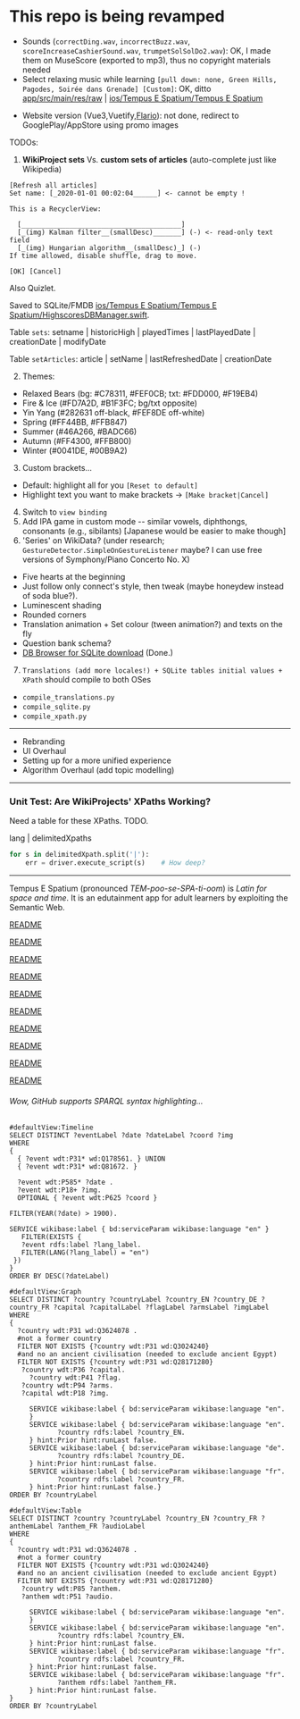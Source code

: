 # This repo is being revamped
* Sounds (`correctDing.wav`, `incorrectBuzz.wav`, `scoreIncreaseCashierSound.wav`, `trumpetSolSolDo2.wav`): OK, I made them on MuseScore (exported to mp3), thus no copyright materials needed
* Select relaxing music while learning `[pull down: none, Green Hills, Pagodes, Soirée dans Grenade] [Custom]`: OK, ditto [app/src/main/res/raw](app/src/main/res/raw) | [ios/Tempus E Spatium/Tempus E Spatium](ios/Tempus%20E%20Spatium/Tempus%20E%20Spatium)
<!-- 青山 -->
<!-- 樓 -->
<!-- 格拉納達黃昏 -->
* Website version (Vue3,Vuetify,[Flario](https://store.vuetifyjs.com/products/flairo-theme-pro)): not done, redirect to GooglePlay/AppStore using promo images

TODOs:
1. **WikiProject sets** Vs. **custom sets of articles** (auto-complete just like Wikipedia)
```
[Refresh all articles]
Set name: [_2020-01-01 00:02:04______] <- cannot be empty !

This is a RecyclerView:

  [________________________________________]
  [_(img) Kalman filter__(smallDesc)_______] (-) <- read-only text field
  [_(img) Hungarian algorithm__(smallDesc)_] (-)
If time allowed, disable shuffle, drag to move.

[OK] [Cancel]
```
Also Quizlet.

Saved to SQLite/FMDB [ios/Tempus E Spatium/Tempus E Spatium/HighscoresDBManager.swift](ios/Tempus%20E%20Spatium/Tempus%20E%20Spatium/HighscoresDBManager.swift).

Table `sets`: setname | historicHigh | playedTimes | lastPlayedDate | creationDate | modifyDate

Table `setArticles`: article | setName | lastRefreshedDate | creationDate

2. Themes:
  * Relaxed Bears (bg: #C78311, #FEF0CB; txt: #FDD000, #F19EB4)
  * Fire & Ice (#FD7A2D, #B1F3FC; bg/txt opposite)
  * Yin Yang (#282631 off-black, #FEF8DE off-white)
  * Spring (#FF44BB, #FFB847)
  * Summer (#46A266, #BADC66)
  * Autumn (#FF4300, #FFB800)
  * Winter (#0041DE, #00B9A2)
3. Custom brackets...
  * Default: highlight all for you `[Reset to default]`
  * Highlight text you want to make brackets -> `[Make bracket|Cancel]`
4. Switch to `view binding`
5. Add IPA game in custom mode -- similar vowels, diphthongs, consonants (e.g., sibilants) [Japanese would be easier to make though]
6. 'Series' on WikiData? (under research; `GestureDetector.SimpleOnGestureListener` maybe? I can use free versions of Symphony/Piano Concerto No. X)
  * Five hearts at the beginning
  * Just follow only connect's style, then tweak (maybe honeydew instead of soda blue?).
  * Luminescent shading
  * Rounded corners
  * Translation animation + Set colour (tween animation?) and texts on the fly
  * Question bank schema? <!-- Copy for goodness sake -->
  * [DB Browser for SQLite download](https://sqlitebrowser.org/) (Done.)
7. `Translations (add more locales!) + SQLite tables initial values + XPath` should compile to both OSes
  * `compile_translations.py`
  * `compile_sqlite.py`
  * `compile_xpath.py`
------------------------

* Rebranding
* UI Overhaul
* Setting up for a more unified experience
* Algorithm Overhaul (add topic modelling)

------------------------------

### Unit Test: Are WikiProjects' XPaths Working?
Need a table for these XPaths. TODO.

lang | delimitedXpaths

```py
for s in delimitedXpath.split('|'):
    err = driver.execute_script(s)    # How deep?
```
------------------------------

Tempus E Spatium (pronounced _TEM-poo-se-SPA-ti-oom_) is _Latin for space and time_. It is an edutainment app for adult learners by exploiting the Semantic Web.

[README](https://github.com/SoftFeta/tempusespatium/raw/master/shitty_ppt.pptx)

[README](https://github.com/SoftFeta/tempusespatium/raw/master/shitty_ppt.pptx)

[README](https://github.com/SoftFeta/tempusespatium/raw/master/shitty_ppt.pptx)

[README](https://github.com/SoftFeta/tempusespatium/raw/master/shitty_ppt.pptx)

[README](https://github.com/SoftFeta/tempusespatium/raw/master/shitty_ppt.pptx)

[README](https://github.com/SoftFeta/tempusespatium/raw/master/shitty_ppt.pptx)

[README](https://github.com/SoftFeta/tempusespatium/raw/master/shitty_ppt.pptx)

[README](https://github.com/SoftFeta/tempusespatium/raw/master/shitty_ppt.pptx)

[README](https://github.com/SoftFeta/tempusespatium/raw/master/shitty_ppt.pptx)

[README](https://github.com/SoftFeta/tempusespatium/raw/master/shitty_ppt.pptx)











###### Wow, GitHub supports SPARQL syntax highlighting...
```sparql
#defaultView:Timeline
SELECT DISTINCT ?eventLabel ?date ?dateLabel ?coord ?img
WHERE
{
  { ?event wdt:P31* wd:Q178561. } UNION
  { ?event wdt:P31* wd:Q81672. }
  
  ?event wdt:P585* ?date .
  ?event wdt:P18+ ?img.
  OPTIONAL { ?event wdt:P625 ?coord }

FILTER(YEAR(?date) > 1900).

SERVICE wikibase:label { bd:serviceParam wikibase:language "en" }
   FILTER(EXISTS {
   ?event rdfs:label ?lang_label.
   FILTER(LANG(?lang_label) = "en")
 })
}
ORDER BY DESC(?dateLabel)
```

```sparql
#defaultView:Graph
SELECT DISTINCT ?country ?countryLabel ?country_EN ?country_DE ?country_FR ?capital ?capitalLabel ?flagLabel ?armsLabel ?imgLabel
WHERE
{
  ?country wdt:P31 wd:Q3624078 .
  #not a former country
  FILTER NOT EXISTS {?country wdt:P31 wd:Q3024240}
  #and no an ancient civilisation (needed to exclude ancient Egypt)
  FILTER NOT EXISTS {?country wdt:P31 wd:Q28171280}
   ?country wdt:P36 ?capital.
     ?country wdt:P41 ?flag.
   ?country wdt:P94 ?arms.
   ?capital wdt:P18 ?img.

     SERVICE wikibase:label { bd:serviceParam wikibase:language "en".
     }
     SERVICE wikibase:label { bd:serviceParam wikibase:language "en".
            ?country rdfs:label ?country_EN.
     } hint:Prior hint:runLast false.
     SERVICE wikibase:label { bd:serviceParam wikibase:language "de".
            ?country rdfs:label ?country_DE.
     } hint:Prior hint:runLast false.
     SERVICE wikibase:label { bd:serviceParam wikibase:language "fr".
            ?country rdfs:label ?country_FR.
     } hint:Prior hint:runLast false.}
ORDER BY ?countryLabel 
```

```sparql
#defaultView:Table
SELECT DISTINCT ?country ?countryLabel ?country_EN ?country_FR ?anthemLabel ?anthem_FR ?audioLabel
WHERE
{
  ?country wdt:P31 wd:Q3624078 .
  #not a former country
  FILTER NOT EXISTS {?country wdt:P31 wd:Q3024240}
  #and no an ancient civilisation (needed to exclude ancient Egypt)
  FILTER NOT EXISTS {?country wdt:P31 wd:Q28171280}
   ?country wdt:P85 ?anthem.
   ?anthem wdt:P51 ?audio.

     SERVICE wikibase:label { bd:serviceParam wikibase:language "en".
     }
     SERVICE wikibase:label { bd:serviceParam wikibase:language "en".
            ?country rdfs:label ?country_EN.
     } hint:Prior hint:runLast false.
     SERVICE wikibase:label { bd:serviceParam wikibase:language "fr".
            ?country rdfs:label ?country_FR.
     } hint:Prior hint:runLast false.
     SERVICE wikibase:label { bd:serviceParam wikibase:language "fr".
            ?anthem rdfs:label ?anthem_FR.
     } hint:Prior hint:runLast false.
}
ORDER BY ?countryLabel
```

<!--
# Rampant Sphinges
Papyrus font
Spectres/Sand dunes of the Sphinges

Hello professor, could you comment on my project idea? It is an educational, labyrinthine board game for adults and young adults. Let's call it 'Rampant Sphinges'. The main idea is scraping Wikipedia and minimal parsing to generate adult-level questions about various fields.

An adventurer/archaeologists on a camelback got lost in the Valley of the Dead in Egypt, which is maze-like with many divergent paths. Having five HP (four limbs and the main body), the adventurer must flee from the sand dunes (desert hills). The camel may walk one tile, or prance through two tiles. As such, the user has a slight freedom to pick the subject they liked, but they do not know the actual question. A sphinx pops up and blocks the way. Akin to legends, the sphinx ask the player to answer questions to let him go. Once the question is revealed, it cannot be cancelled. If the player answers incorrectly, the sphinx will eat one limb and he will lose one health.

At the start, the players choose three subjects which is available as a WikiProject. The scraper will download relevant articles parsed by XPath. This means, each question is generated on the fly. Titles will be coloured in three ways, each representing one of the three subjects. The order is randomised.
Question types include : 
1. Complete the sentence. Each question of this type is generated from one paragraph. They take advantage of the fact that hyperlinked words are more important than those that are not. They appear in two foms. In the first form, some letters will be given, or else it would be too difficult to guess: let's say the word is 'palimpsest', p________t. In the second form, an anagram will be provided instead.
2. Map pinning. The target could be a historic event, birthplace of a celebrity, or a heritage site. for instance Where did the Battle of a Hastings take place? (I will use WebKit to hold Google Maps API stuff and JavaScript)

Bridge tiles are more challenging, as the adventurer has to confront the crocodile god Sobek, who is mad at the protagonists for looting artefacts.

To introduce more RNG, quicksand (25%) and breaking bridges (50%) has a chance of instantly losing one life and has no questions. They may appear adjacently and hence unavoidable. The adventurer should choose the safest path. Some tiles the adventurer may pick up ankhs, to lower the chance of falling in quicksand and falling bridges, scarabs to skip a question, and dead bushes to make the camel prance three tiles. The ankh,  scarab, and dead bushes will be consumed (breaks, vanishes, digested) after use.

I wonder if I can add more question types to the game. Perhaps something fun like 'draw the border between England and Scotland' (the problem is these are not general questions but geography questions) and 'rearrange symbols to form IPAs of a difficult English word' (given a usage frequency database).

I am planning to implement it using Python and SDL. Is there anything that I should be aware of, like shortcuts / pitfalls? Thank you!
-->
